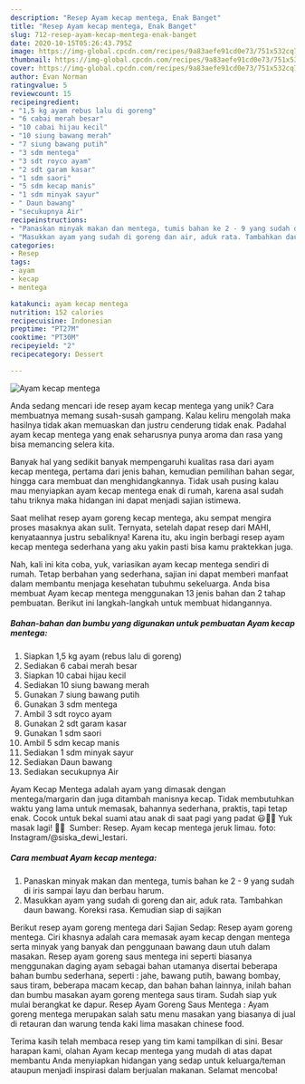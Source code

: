 ```yaml
---
description: "Resep Ayam kecap mentega, Enak Banget"
title: "Resep Ayam kecap mentega, Enak Banget"
slug: 712-resep-ayam-kecap-mentega-enak-banget
date: 2020-10-15T05:26:43.795Z
image: https://img-global.cpcdn.com/recipes/9a83aefe91cd0e73/751x532cq70/ayam-kecap-mentega-foto-resep-utama.jpg
thumbnail: https://img-global.cpcdn.com/recipes/9a83aefe91cd0e73/751x532cq70/ayam-kecap-mentega-foto-resep-utama.jpg
cover: https://img-global.cpcdn.com/recipes/9a83aefe91cd0e73/751x532cq70/ayam-kecap-mentega-foto-resep-utama.jpg
author: Evan Norman
ratingvalue: 5
reviewcount: 15
recipeingredient:
- "1,5 kg ayam rebus lalu di goreng"
- "6 cabai merah besar"
- "10 cabai hijau kecil"
- "10 siung bawang merah"
- "7 siung bawang putih"
- "3 sdm mentega"
- "3 sdt royco ayam"
- "2 sdt garam kasar"
- "1 sdm saori"
- "5 sdm kecap manis"
- "1 sdm minyak sayur"
- " Daun bawang"
- "secukupnya Air"
recipeinstructions:
- "Panaskan minyak makan dan mentega, tumis bahan ke 2 - 9 yang sudah di iris sampai layu dan berbau harum."
- "Masukkan ayam yang sudah di goreng dan air, aduk rata. Tambahkan daun bawang. Koreksi rasa. Kemudian siap di sajikan"
categories:
- Resep
tags:
- ayam
- kecap
- mentega

katakunci: ayam kecap mentega 
nutrition: 152 calories
recipecuisine: Indonesian
preptime: "PT27M"
cooktime: "PT30M"
recipeyield: "2"
recipecategory: Dessert

---
```



![Ayam kecap mentega](https://img-global.cpcdn.com/recipes/9a83aefe91cd0e73/751x532cq70/ayam-kecap-mentega-foto-resep-utama.jpg)

Anda sedang mencari ide resep ayam kecap mentega yang unik? Cara membuatnya memang susah-susah gampang. Kalau keliru mengolah maka hasilnya tidak akan memuaskan dan justru cenderung tidak enak. Padahal ayam kecap mentega yang enak seharusnya punya aroma dan rasa yang bisa memancing selera kita.

Banyak hal yang sedikit banyak mempengaruhi kualitas rasa dari ayam kecap mentega, pertama dari jenis bahan, kemudian pemilihan bahan segar, hingga cara membuat dan menghidangkannya. Tidak usah pusing kalau mau menyiapkan ayam kecap mentega enak di rumah, karena asal sudah tahu triknya maka hidangan ini dapat menjadi sajian istimewa.

Saat melihat resep ayam goreng kecap mentega, aku sempat mengira proses masaknya akan sulit. Ternyata, setelah dapat resep dari MAHI, kenyataannya justru sebaliknya! Karena itu, aku ingin berbagi resep ayam kecap mentega sederhana yang aku yakin pasti bisa kamu praktekkan juga.


Nah, kali ini kita coba, yuk, variasikan ayam kecap mentega sendiri di rumah. Tetap berbahan yang sederhana, sajian ini dapat memberi manfaat dalam membantu menjaga kesehatan tubuhmu sekeluarga. Anda bisa membuat Ayam kecap mentega menggunakan 13 jenis bahan dan 2 tahap pembuatan. Berikut ini langkah-langkah untuk membuat hidangannya.

<!--inarticleads1-->

##### Bahan-bahan dan bumbu yang digunakan untuk pembuatan Ayam kecap mentega:

1. Siapkan 1,5 kg ayam (rebus lalu di goreng)
1. Sediakan 6 cabai merah besar
1. Siapkan 10 cabai hijau kecil
1. Sediakan 10 siung bawang merah
1. Gunakan 7 siung bawang putih
1. Gunakan 3 sdm mentega
1. Ambil 3 sdt royco ayam
1. Gunakan 2 sdt garam kasar
1. Gunakan 1 sdm saori
1. Ambil 5 sdm kecap manis
1. Sediakan 1 sdm minyak sayur
1. Sediakan  Daun bawang
1. Sediakan secukupnya Air


Ayam Kecap Mentega adalah ayam yang dimasak dengan mentega/margarin dan juga ditambah manisnya kecap. Tidak membutuhkan waktu yang lama untuk memasak, bahannya sederhana, praktis, tapi tetap enak. Cocok untuk bekal suami atau anak di saat pagi yang padat 😃👍🏻 Yuk masak lagi! 👩‍🍳 ️ Sumber: Resep. Ayam kecap mentega jeruk limau. foto: Instagram/@siska_dewi_lestari. 

<!--inarticleads2-->

##### Cara membuat Ayam kecap mentega:

1. Panaskan minyak makan dan mentega, tumis bahan ke 2 - 9 yang sudah di iris sampai layu dan berbau harum.
1. Masukkan ayam yang sudah di goreng dan air, aduk rata. Tambahkan daun bawang. Koreksi rasa. Kemudian siap di sajikan


Berikut resep ayam goreng mentega dari Sajian Sedap: Resep ayam goreng mentega. Ciri khasnya adalah cara memasak ayam kecap dengan mentega serta minyak yang banyak dan penggunaan bawang daun utuh dalam masakan. Resep ayam goreng saus mentega ini seperti biasanya menggunakan daging ayam sebagai bahan utamanya disertai beberapa bahan bumbu sederhana, seperti : jahe, bawang putih, bawang bombay, saus tiram, beberapa macam kecap, dan bahan bahan lainnya, inilah bahan dan bumbu masakan ayam goreng mentega saus tiram. Sudah siap yuk mulai berangkat ke dapur. Resep Ayam Goreng Saus Mentega : Ayam goreng mentega merupakan salah satu menu masakan yang biasanya di jual di retauran dan warung tenda kaki lima masakan chinese food. 

Terima kasih telah membaca resep yang tim kami tampilkan di sini. Besar harapan kami, olahan Ayam kecap mentega yang mudah di atas dapat membantu Anda menyiapkan hidangan yang sedap untuk keluarga/teman ataupun menjadi inspirasi dalam berjualan makanan. Selamat mencoba!
